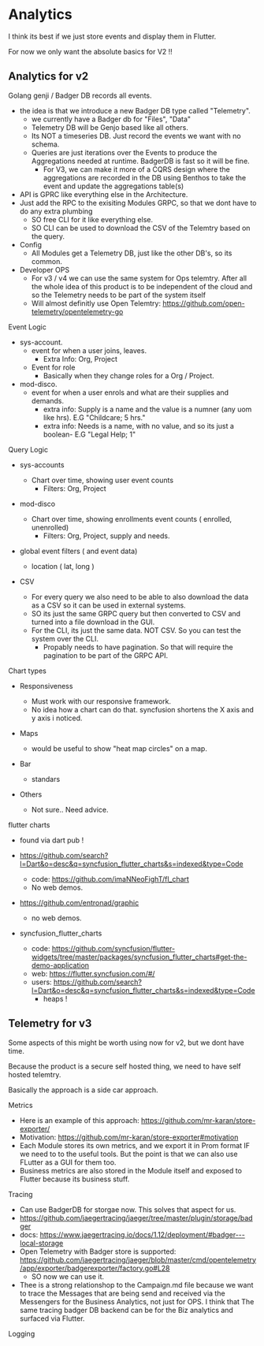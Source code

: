 # Analytics

I think its best if we just store events and display them in Flutter.

For now we only want the absolute basics for V2 !!


## Analytics for v2

Golang genji / Badger DB records all events.
- the idea is that we introduce a new Badger DB type called "Telemetry".
	- we currently have a Badger db for "Files", "Data"
	- Telemetry DB will be Genjo based like all others.
	- Its NOT a timeseries DB. Just record the events we want with no schema.
	- Queries are just iterations over the Events to produce the Aggregations needed at runtime. BadgerDB is fast so it will be fine.
		- For V3, we can make it more of a CQRS design where the aggregations are recorded in the DB using Benthos to take the event and update the aggregations table(s)
- API is GPRC like everything else in the Architecture.
- Just add the RPC to the exisiting Modules GRPC, so that we dont have to do any extra plumbing
	- SO free CLI for it like everything else.
	- SO CLI can be used to download the CSV of the Telemtry based on the query.
- Config
	- All Modules get a Telemetry DB, just like the other DB's, so its common.
- Developer OPS
	- For v3 / v4 we can use the same system for Ops telemtry. After all the whole idea of this product is to be independent of the cloud and so the Telemetry needs to be part of the system itself
	- Will almost definitly use Open Telemtry: https://github.com/open-telemetry/opentelemetry-go

Event Logic

- sys-account.
	- event for when a user joins, leaves.
		- Extra Info: Org, Project
	- Event for role
		- Basically when they change roles for a Org / Project.
- mod-disco.
	- event for when a user enrols and what are their supplies and demands.
		- extra info: Supply is a name and the value is a numner (any uom like hrs). E.G "Childcare; 5 hrs."
		- extra info: Needs is a name, with no value, and so its just a boolean- E.G "Legal Help; 1"

Query Logic

- sys-accounts
	- Chart over time, showing user event counts
		- Filters: Org, Project
- mod-disco
	- Chart over time, showing enrollments event counts ( enrolled, unenrolled)
		- Filters:  Org, Project, supply and needs.
- global event filters ( and event data)
	- location ( lat, long )

- CSV
	- For every query we also need to be able to also download the data as a CSV so it can be used in external systems.
	- SO its just the same GRPC query but then converted to CSV and turned into a file download in the GUI.
	- For the CLI, its just the same data. NOT CSV. So you can test the system over the CLI.
		- Propably needs to have pagination. So that will require the pagination to be part of the GRPC API.

Chart types

- Responsiveness
	- Must work with our responsive framework.
	- No idea how a chart can do that. syncfusion shortens the  X axis and y axis i noticed.

- Maps
	- would be useful to show "heat map circles" on a map.
- Bar
	- standars
- Others 
	- Not sure.. Need advice.

flutter charts

- found via dart pub !

- https://github.com/search?l=Dart&o=desc&q=syncfusion_flutter_charts&s=indexed&type=Code
	- code: https://github.com/imaNNeoFighT/fl_chart
	- No web demos.

- https://github.com/entronad/graphic
	- no web demos.

- syncfusion_flutter_charts
	- code: https://github.com/syncfusion/flutter-widgets/tree/master/packages/syncfusion_flutter_charts#get-the-demo-application
	- web: https://flutter.syncfusion.com/#/
	- users: https://github.com/search?l=Dart&o=desc&q=syncfusion_flutter_charts&s=indexed&type=Code
		- heaps !





## Telemetry for v3

Some aspects of this might be worth using now for v2, but we dont have time.

Because the product is a secure self hosted thing, we need to have self hosted telemtry.

Basically the approach is a side car approach.

Metrics

- Here is an example of this approach: https://github.com/mr-karan/store-exporter/
- Motivation: https://github.com/mr-karan/store-exporter#motivation
- Each Module stores its own metrics, and we export it in Prom format IF we need to to the useful tools. But the point is that we can also use FLutter as a GUI for them too.
- Business metrics are also stored in the Module itself and exposed to Flutter because its business stuff.

Tracing

- Can use BadgerDB for storgae now. This solves that aspect for us.
- https://github.com/jaegertracing/jaeger/tree/master/plugin/storage/badger
- docs: https://www.jaegertracing.io/docs/1.12/deployment/#badger---local-storage
- Open Telemetry with Badger store is supported: https://github.com/jaegertracing/jaeger/blob/master/cmd/opentelemetry/app/exporter/badgerexporter/factory.go#L28
	- SO now we can use it.
- Thee is a strong relationshop to the Campaign.md file because we want to trace the Messages that are being send and received via the Messengers for the Business Analytics, not just for OPS. I think that The same tracing badger DB backend can be for the Biz analytics and surfaced via Flutter.

Logging

